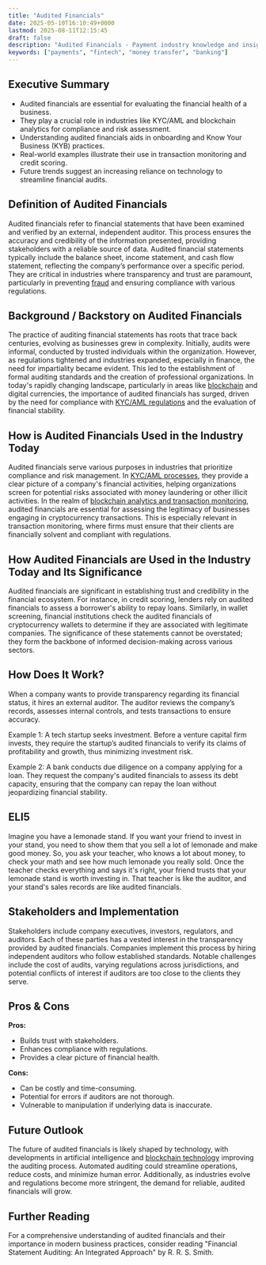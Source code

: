 ```yaml
---
title: "Audited Financials"
date: 2025-05-10T16:10:49+0000
lastmod: 2025-08-11T12:15:45
draft: false
description: "Audited Financials - Payment industry knowledge and insights"
keywords: ["payments", "fintech", "money transfer", "banking"]
---
```


## Executive Summary

  - Audited financials are essential for evaluating the financial health of a business.
  - They play a crucial role in industries like KYC/AML and blockchain analytics for compliance and risk assessment.
  - Understanding audited financials aids in onboarding and Know Your Business (KYB) practices.
  - Real-world examples illustrate their use in transaction monitoring and credit scoring.
  - Future trends suggest an increasing reliance on technology to streamline financial audits.

## Definition of Audited Financials
Audited financials refer to financial statements that have been examined and verified by an external, independent auditor. This process ensures the accuracy and credibility of the information presented, providing stakeholders with a reliable source of data. Audited financial statements typically include the balance sheet, income statement, and cash flow statement, reflecting the company’s performance over a specific period. They are critical in industries where transparency and trust are paramount, particularly in preventing [fraud](https://faisalkhanllc.xyz/resources/payments-wiki/f/fraud/) and ensuring compliance with various regulations.

## Background / Backstory on Audited Financials
The practice of auditing financial statements has roots that trace back centuries, evolving as businesses grew in complexity. Initially, audits were informal, conducted by trusted individuals within the organization. However, as regulations tightened and industries expanded, especially in finance, the need for impartiality became evident. This led to the establishment of formal auditing standards and the creation of professional organizations. In today's rapidly changing landscape, particularly in areas like [blockchain](https://faisalkhanllc.xyz/resources/payments-wiki/b/blockchain/) and digital currencies, the importance of audited financials has surged, driven by the need for compliance with [KYC/AML regulations](https://faisalkhanllc.xyz/resources/payments-wiki/a/aml-compliance/) and the evaluation of financial stability.

## How is Audited Financials Used in the Industry Today
Audited financials serve various purposes in industries that prioritize compliance and risk management. In [KYC/AML processes](https://faisalkhanllc.xyz/resources/payments-wiki/k/know-your-customer-kyc/), they provide a clear picture of a company's financial activities, helping organizations screen for potential risks associated with money laundering or other illicit activities. In the realm of [blockchain analytics and transaction monitoring](https://faisalkhanllc.xyz/resources/payments-wiki/t/transaction-monitoring/), audited financials are essential for assessing the legitimacy of businesses engaging in cryptocurrency transactions. This is especially relevant in transaction monitoring, where firms must ensure that their clients are financially solvent and compliant with regulations.

## How Audited Financials are Used in the Industry Today and Its Significance
Audited financials are significant in establishing trust and credibility in the financial ecosystem. For instance, in credit scoring, lenders rely on audited financials to assess a borrower's ability to repay loans. Similarly, in wallet screening, financial institutions check the audited financials of cryptocurrency wallets to determine if they are associated with legitimate companies. The significance of these statements cannot be overstated; they form the backbone of informed decision-making across various sectors.

## How Does It Work?
When a company wants to provide transparency regarding its financial status, it hires an external auditor. The auditor reviews the company’s records, assesses internal controls, and tests transactions to ensure accuracy.  

Example 1: A tech startup seeks investment. Before a venture capital firm invests, they require the startup’s audited financials to verify its claims of profitability and growth, thus minimizing investment risk.  

Example 2: A bank conducts due diligence on a company applying for a loan. They request the company's audited financials to assess its debt capacity, ensuring that the company can repay the loan without jeopardizing financial stability.

## ELI5
Imagine you have a lemonade stand. If you want your friend to invest in your stand, you need to show them that you sell a lot of lemonade and make good money. So, you ask your teacher, who knows a lot about money, to check your math and see how much lemonade you really sold. Once the teacher checks everything and says it's right, your friend trusts that your lemonade stand is worth investing in. That teacher is like the auditor, and your stand's sales records are like audited financials.

## Stakeholders and Implementation
Stakeholders include company executives, investors, regulators, and auditors. Each of these parties has a vested interest in the transparency provided by audited financials. Companies implement this process by hiring independent auditors who follow established standards. Notable challenges include the cost of audits, varying regulations across jurisdictions, and potential conflicts of interest if auditors are too close to the clients they serve.

## Pros & Cons
**Pros:**  

- Builds trust with stakeholders.  
- Enhances compliance with regulations.  
- Provides a clear picture of financial health.

**Cons:**  

- Can be costly and time-consuming.  
- Potential for errors if auditors are not thorough.  
- Vulnerable to manipulation if underlying data is inaccurate.

## Future Outlook
The future of audited financials is likely shaped by technology, with developments in artificial intelligence and [blockchain technology](https://faisalkhanllc.xyz/resources/payments-wiki/b/blockchain/blockchain-technology/) improving the auditing process. Automated auditing could streamline operations, reduce costs, and minimize human error. Additionally, as industries evolve and regulations become more stringent, the demand for reliable, audited financials will grow.

## Further Reading
For a comprehensive understanding of audited financials and their importance in modern business practices, consider reading "Financial Statement Auditing: An Integrated Approach" by R. R. S. Smith.